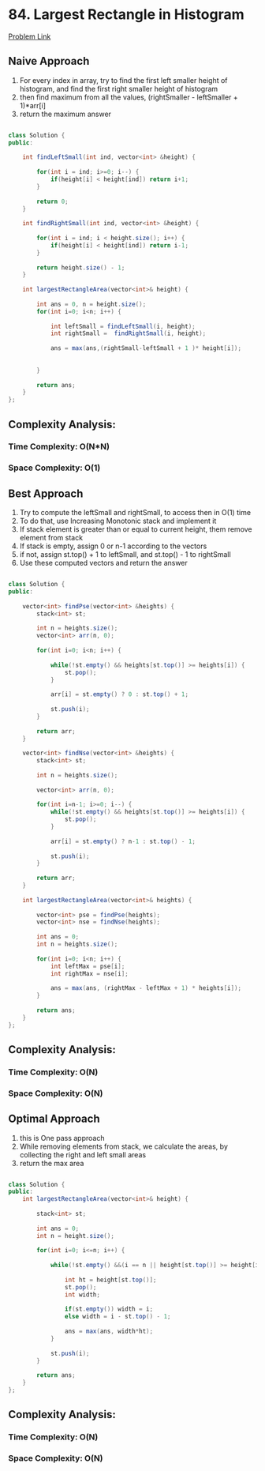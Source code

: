 # 84. Largest Rectangle in Histogram

[Problem Link](https://leetcode.com/problems/largest-rectangle-in-histogram/)

## Naive Approach

1. For every index in array, try to find the first left smaller height of histogram, and find the first right smaller height of histogram
2. then find maximum from all the values, (rightSmaller - leftSmaller + 1)*arr[i]
3. return the maximum answer

```Java

class Solution {
public:
    
    int findLeftSmall(int ind, vector<int> &height) {
        
        for(int i = ind; i>=0; i--) {
            if(height[i] < height[ind]) return i+1;
        }
        
        return 0;
    }
    
    int findRightSmall(int ind, vector<int> &height) {
        
        for(int i = ind; i < height.size(); i++) {
            if(height[i] < height[ind]) return i-1;
        }
        
        return height.size() - 1;
    }
    
    int largestRectangleArea(vector<int>& height) {
        
        int ans = 0, n = height.size();
        for(int i=0; i<n; i++) {
            
            int leftSmall = findLeftSmall(i, height);
            int rightSmall =  findRightSmall(i, height);
            
            ans = max(ans,(rightSmall-leftSmall + 1 )* height[i]);
            
            
        }
        
        return ans;
    }
};

```
## Complexity Analysis:

### Time Complexity: O(N*N)

### Space Complexity: O(1)


## Best Approach

1. Try to compute the leftSmall and rightSmall, to access then in O(1) time
2. To do that, use Increasing Monotonic stack and implement it
3. If stack element is greater than or equal to current height, them remove element from stack
4. If stack is empty, assign 0 or n-1 according to the vectors
5. if not, assign st.top() + 1 to leftSmall, and st.top() - 1 to rightSmall
6. Use these computed vectors and return the answer


```Java

class Solution {
public:
    
    vector<int> findPse(vector<int> &heights) {
        stack<int> st;
        
        int n = heights.size();
        vector<int> arr(n, 0);
        
        for(int i=0; i<n; i++) {
            
            while(!st.empty() && heights[st.top()] >= heights[i]) {
                st.pop();
            }
            
            arr[i] = st.empty() ? 0 : st.top() + 1;
            
            st.push(i);
        }
        
        return arr;
    }
    
    vector<int> findNse(vector<int> &heights) {
        stack<int> st;
        
        int n = heights.size();
        
        vector<int> arr(n, 0);
        
        for(int i=n-1; i>=0; i--) {
            while(!st.empty() && heights[st.top()] >= heights[i]) {
                st.pop();
            }
            
            arr[i] = st.empty() ? n-1 : st.top() - 1;
            
            st.push(i);
        }
        
        return arr;
    }
    
    int largestRectangleArea(vector<int>& heights) {
        
        vector<int> pse = findPse(heights);
        vector<int> nse = findNse(heights);
        
        int ans = 0;
        int n = heights.size();
        
        for(int i=0; i<n; i++) {
            int leftMax = pse[i];
            int rightMax = nse[i];
            
            ans = max(ans, (rightMax - leftMax + 1) * heights[i]);
        }
        
        return ans;
    }
};
```

## Complexity Analysis:

### Time Complexity: O(N)

### Space Complexity: O(N)


## Optimal Approach

1. this is One pass approach
2. While removing elements from stack, we calculate the areas, by collecting the right and left small areas
3. return the max area


```Java

class Solution {
public:
    int largestRectangleArea(vector<int>& height) {
        
        stack<int> st;
        
        int ans = 0;
        int n = height.size();
        
        for(int i=0; i<=n; i++) {
            
            while(!st.empty() &&(i == n || height[st.top()] >= height[i])) {
                
                int ht = height[st.top()];
                st.pop();
                int width;
                
                if(st.empty()) width = i;
                else width = i - st.top() - 1;
                
                ans = max(ans, width*ht);
            }
            
            st.push(i);
        }
        
        return ans;
    }
};

```

## Complexity Analysis:

### Time Complexity: O(N)

### Space Complexity: O(N)
